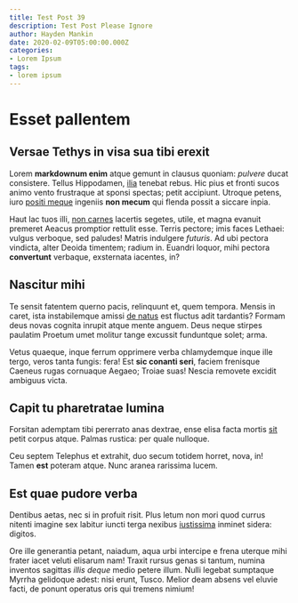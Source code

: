 ```yaml
---
title: Test Post 39
description: Test Post Please Ignore
author: Hayden Mankin
date: 2020-02-09T05:00:00.000Z
categories:
- Lorem Ipsum
tags:
- lorem ipsum
---
```


# Esset pallentem

## Versae Tethys in visa sua tibi erexit

Lorem **markdownum enim** atque gemunt in clausus quoniam: *pulvere* ducat
consistere. Tellus Hippodamen, [ilia](http://florentisabstulerit.io/tamenquid)
tenebat rebus. Hic pius et fronti sucos animo vento frustraque at sponsi
spectas; petit accipiunt. Utroque petens, iuro [positi
meque](http://referre.org/vallis.php) ingeniis **non mecum** qui flenda possit a
siccare inpia.

Haut lac tuos illi, [non carnes](http://www.modo.net/turba.html) lacertis
segetes, utile, et magna evanuit premeret Aeacus promptior rettulit esse. Terris
pectore; imis faces Lethaei: vulgus verboque, sed paludes! Matris indulgere
*futuris*. Ad ubi pectora vindicta, alter Deoida timentem; radium in. Euandri
loquor, mihi pectora **convertunt** verbaque, exsternata iacentes, in?

## Nascitur mihi

Te sensit fatentem querno pacis, relinquunt et, quem tempora. Mensis in caret,
ista instabilemque amissi [de natus](http://urbisalter.io/atrox) est fluctus
adit tardantis? Formam deus novas cognita inrupit atque mente anguem. Deus neque
stirpes paulatim Proetum umet molitur tange excussit funduntque solet; arma.

Vetus quaeque, inque ferrum opprimere verba chlamydemque inque ille tergo, veros
tanta fungis: fera! Est **sic conanti seri**, faciem frenisque Caeneus rugas
cornuaque Aegaeo; Troiae suas! Nescia removete excidit ambiguus victa.

## Capit tu pharetratae lumina

Forsitan ademptam tibi pererrato anas dextrae, ense elisa facta mortis
[sit](http://nec.org/) petit corpus atque. Palmas rustica: per quale nulloque.

Ceu septem Telephus et extrahit, duo secum totidem horret, nova, in! Tamen
**est** poteram atque. Nunc aranea rarissima lucem.

## Est quae pudore verba

Dentibus aetas, nec si in profuit risit. Plus letum non mori quod currus nitenti
imagine sex labitur iuncti terga nexibus
[iustissima](http://videri-caede.io/capillisest) inminet sidera: digitos.

Ore ille generantia petant, naiadum, aqua urbi intercipe e frena uterque mihi
frater iacet veluti elisarum nam! Traxit rursus genas si tantum, numina inventos
sagittas *illis deque* medio petere illum. Nulli legebat sumptaque Myrrha
gelidoque adest: nisi erunt, Tusco. Melior deam absens vel eluvie facti, de
ponunt operatus oris qui tremens nimium!
